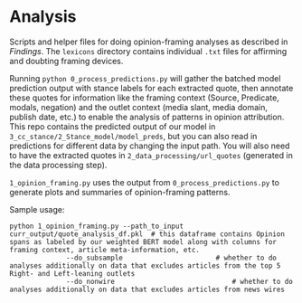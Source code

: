 # Analysis

Scripts and helper files for doing opinion-framing analyses as described in *Findings*. The `lexicons` directory contains individual `.txt` files for affirming and doubting framing devices.

Running `python 0_process_predictions.py` will gather the batched model prediction output with stance labels for each extracted quote, then annotate these quotes for information like the framing context (Source, Predicate, modals, negation) and the outlet context (media slant, media domain, publish date, etc.) to enable the analysis of patterns in opinion attribution. This repo contains the predicted output of our model in `3_cc_stance/2_Stance_model/model_preds`, but you can also read in predictions for different data by changing the input path. You will also need to have the extracted quotes in `2_data_processing/url_quotes` (generated in the data processing step). 

`1_opinion_framing.py` uses the output from `0_process_predictions.py` to generate plots and summaries of opinion-framing patterns.

Sample usage:
```
python 1_opinion_framing.py --path_to_input curr_output/quote_analysis_df.pkl  # this dataframe contains Opinion spans as labeled by our weighted BERT model along with columns for framing context, article meta-information, etc. 
			  --do_subsample 				       # whether to do analyses additionally on data that excludes articles from the top 5 Right- and Left-leaning outlets
			  --do_nonwire				      	       # whether to do analyses additionally on data that excludes articles from news wires
```

